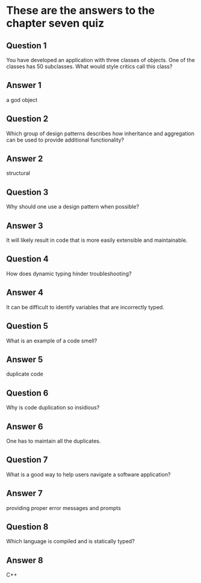# These are the answers to the chapter seven quiz

## Question 1
You have developed an application with three classes of objects. One of the classes has 50 subclasses. What would style critics call this class?

## Answer 1
a god object

## Question 2
Which group of design patterns describes how inheritance and aggregation can be used to provide additional functionality?

## Answer 2
structural


## Question 3
Why should one use a design pattern when possible?

## Answer 3
It will likely result in code that is more easily extensible and maintainable.

## Question 4
How does dynamic typing hinder troubleshooting?

## Answer 4
It can be difficult to identify variables that are incorrectly typed.

## Question 5
What is an example of a code smell?

## Answer 5
duplicate code

## Question 6
Why is code duplication so insidious?

## Answer 6
One has to maintain all the duplicates.

## Question 7
What is a good way to help users navigate a software application?

## Answer 7
providing proper error messages and prompts

## Question 8
Which language is compiled and is statically typed?

## Answer 8
C++

